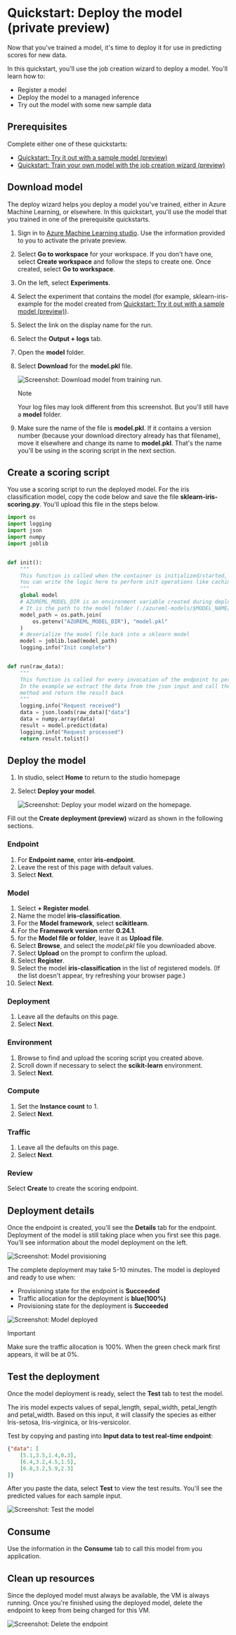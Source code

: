 # Quickstart: Deploy the model (private preview)

Now that you've trained a model, it's time to deploy it for use in predicting scores for new data.

In this quickstart, you'll use the job creation wizard to deploy a model.  You'll learn how to:

* Register a model
* Deploy the model to a managed inference
* Try out the model with some new sample data

## Prerequisites

Complete either one of these quickstarts:

* [Quickstart: Try it out with a sample model (preview)](quickstart-train-model-sample.md)
* [Quickstart: Train your own model with the job creation wizard (preview)](quickstart-train-model.md)
 
## Download model

The deploy wizard helps you deploy a model you've trained, either in Azure Machine Learning, or elsewhere.  In this quickstart, you'll use the model that you trained in one of the prerequisite quickstarts. 

1. Sign in to [Azure Machine Learning studio](https://ml.azure.com). Use the information provided to you to activate the private preview.
1. Select **Go to workspace** for your workspace. If you don't have one, select **Create workspace** and follow the steps to create one.  Once created, select **Go to workspace**.
1. On the left, select **Experiments**.
1. Select the experiment that contains the model (for example, sklearn-iris-example for the model created from [Quickstart: Try it out with a sample model (preview)](quickstart-train-model-sample.md)).
1. Select the link on the display name for the run.
1. Select the **Output + logs** tab.
1. Open the **model** folder.
1. Select **Download** for the **model.pkl** file.

    ![ Screenshot: Download model from training run. ](../media/quickstart-deploy-model/download-model.png)

    > [!NOTE]
    > Your log files may look different from this screenshot.  But you'll still have a **model** folder.

1. Make sure the name of the file is **model.pkl**.  If it contains a version number (because your download directory already has that filename), move it elsewhere and change its name to **model.pkl**.  That's the name you'll be using in the scoring script in the next section.

## Create a scoring script

You use a scoring script to run the deployed model.  For the iris classification model, copy the code below and save the file **sklearn-iris-scoring.py**.  You'll upload this file in the steps below.

```python
import os
import logging
import json
import numpy
import joblib


def init():
    """
    This function is called when the container is initialized/started, typically after create/update of the deployment.
    You can write the logic here to perform init operations like caching the model in memory
    """
    global model
    # AZUREML_MODEL_DIR is an environment variable created during deployment.
    # It is the path to the model folder (./azureml-models/$MODEL_NAME/$VERSION)
    model_path = os.path.join(
        os.getenv("AZUREML_MODEL_DIR"), "model.pkl"
    )
    # deserialize the model file back into a sklearn model
    model = joblib.load(model_path)
    logging.info("Init complete")


def run(raw_data):
    """
    This function is called for every invocation of the endpoint to perform the actual scoring/prediction.
    In the example we extract the data from the json input and call the scikit-learn model's predict()
    method and return the result back
    """
    logging.info("Request received")
    data = json.loads(raw_data)["data"]
    data = numpy.array(data)
    result = model.predict(data)
    logging.info("Request processed")
    return result.tolist()

```

## Deploy the model

1. In studio, select **Home** to return to the studio homepage
1. Select **Deploy your model**.

    ![ Screenshot: Deploy your model wizard on the homepage. ](../media/quickstart-deploy-model/deploy-your-model.png)

Fill out the **Create deployment (preview)** wizard as shown in the following sections.

### Endpoint

1. For **Endpoint name**, enter **iris-endpoint**.
1. Leave the rest of this page with default values.
1. Select **Next**.

### Model

1. Select **+ Register model**.
1. Name the model **iris-classification**.
1. For the **Model framework**, select **scikitlearn**.
1. For the **Framework version** enter **0.24.1**.
1. for the **Model file or folder**, leave it as **Upload file**.
1. Select **Browse**, and select the *model.pkl* file you downloaded above.
1. Select **Upload** on the prompt to confirm the upload.
1. Select **Register**.
1. Select the model **iris-classification** in the list of registered models.  (If the list doesn't appear, try refreshing your browser page.)
1. Select **Next**.

### Deployment

1. Leave all the defaults on this page.
1. Select **Next**.

### Environment

1. Browse to find and upload the scoring script you created above.
1. Scroll down if necessary to select the **scikit-learn** environment.
1. Select **Next**.

### Compute 

1. Set the **Instance count** to 1.
1. Select **Next**.

### Traffic

1. Leave all the defaults on this page.
1. Select **Next**.

### Review

Select **Create** to create the scoring endpoint.

## Deployment details

Once the endpoint is created, you'll see the **Details** tab for the endpoint.  Deployment of the model is still taking place when you first see this page.  You'll see information about the model deployment on the left.

![ Screenshot: Model provisioning](../media/quickstart-deploy-model/endpoint-details-deployment-provisioning.png) 

The complete deployment may take 5-10 minutes.  The model is deployed and ready to use when:

* Provisioning state for the endpoint is **Succeeded**
* Traffic allocation for the deployment is **blue(100%)**
* Provisioning state for the deployment is **Succeeded**

![ Screenshot: Model deployed](../media/quickstart-deploy-model/deploy-succeeded.png) 

> [!IMPORTANT]
> Make sure the traffic allocation is 100%.  When the green check mark first appears, it will be at 0%.  



## Test the deployment

Once the model deployment is ready, select the **Test** tab to test the model.  

The iris model expects values of sepal_length, sepal_width, petal_length and petal_width. Based on this input, it will classify the species as either Iris-setosa, Iris-virginica, or Iris-versicolor.

Test by copying and pasting into **Input data to test real-time endpoint**:

```json
{"data": [
    [5.1,3.5,1.4,0.3],
    [6.4,3.2,4.5,1.5],
    [6.8,3.2,5.9,2.3]
]}
```

After you paste the data, select **Test** to view the test results.  You'll see the predicted values for each sample input.

![ Screenshot: Test the model](../media/quickstart-deploy-model/test-results.png) 

## Consume

Use the information in the **Consume** tab to call this model from you application.

## Clean up resources

Since the deployed model must always be available, the VM is always running. Once you're finished using the deployed model, delete the endpoint to keep from being charged for this VM.

![ Screenshot: Delete the endpoint](../media/quickstart-deploy-model/delete-endpoint.png)

